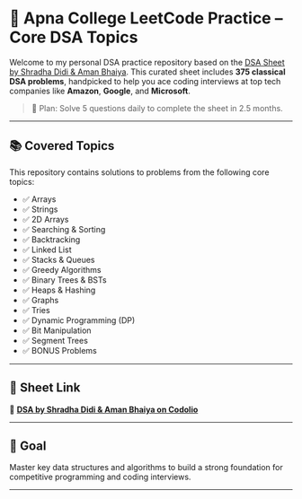 # 📘 Apna College LeetCode Practice – Core DSA Topics

Welcome to my personal DSA practice repository based on the [DSA Sheet by Shradha Didi & Aman Bhaiya](https://codolio.com/question-tracker/sheet/dsa-by-shradha-didi-&-aman-bhaiya). This curated sheet includes **375 classical DSA problems**, handpicked to help you ace coding interviews at top tech companies like **Amazon**, **Google**, and **Microsoft**.

> 📅 Plan: Solve 5 questions daily to complete the sheet in 2.5 months.

---

## 📚 Covered Topics

This repository contains solutions to problems from the following core topics:

- ✅ Arrays  
- ✅ Strings  
- ✅ 2D Arrays  
- ✅ Searching & Sorting  
- ✅ Backtracking  
- ✅ Linked List  
- ✅ Stacks & Queues  
- ✅ Greedy Algorithms  
- ✅ Binary Trees & BSTs  
- ✅ Heaps & Hashing  
- ✅ Graphs  
- ✅ Tries  
- ✅ Dynamic Programming (DP)  
- ✅ Bit Manipulation  
- ✅ Segment Trees  
- ✅ BONUS Problems

---

## 🔗 Sheet Link

📄 [**DSA by Shradha Didi & Aman Bhaiya on Codolio**](https://codolio.com/question-tracker/sheet/dsa-by-shradha-didi-&-aman-bhaiya)

---

## 🚀 Goal

Master key data structures and algorithms to build a strong foundation for competitive programming and coding interviews.

---